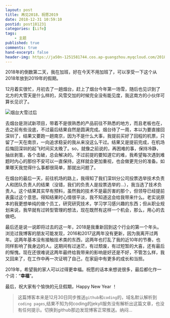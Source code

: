 ```yaml
---
layout: post
title: 再见2018，祝愿2019
date: 2018-12-31 10:59:10
postid: post181231
categories: [Life]
tags: 
    - 主题
published: true
comments: true
hand-excerpt: false
header-img: https://ja50n-1251581744.cos.ap-guangzhou.myqcloud.com/20181230204948.png
---
```


2018年的倒数第二天，我在加班，好在今天不用加班了，可以享受一下这个从2018年放到2019年的假期。

12月着实很忙，月初去了一趟烟台，赶上了烟台今年第一场雪，随后也见识到了北方的大雪天是什么样的，风雪交加的时候完全没有能见度，我这南方的小伙伴可算长见识了。

![烟台大雪过后](https://ja50n-1251581744.cos.ap-guangzhou.myqcloud.com/20181230205643.png)

去烟台是测试新项目，带着不是很熟悉的产品前往不熟悉的地方，而且老板也在，去之前有些没底，不过最后结果自然是圆满完成。烟台待了一周，本以为要直接回深圳了，结果又要跑一趟南京，因为不是什么大事，我提前买好了回程的机票，只留了一天在南京，一向追求稳妥的我从来没这么干过。结果又是提前完成，在机场后悔回深圳的起飞时间买太晚了。so，就像之前说的，再困难的事，保持冷静，抽丝剥茧，各个击破，总会解决的。不过前提的要知道它的难，我希望每次遇到难题时内心的那份不安可以一直保持，这样就会更加重视，也会做更充分的准备。如果哪天我觉得什么事都很简单，那就出问题了。

在烟台的最后一天，前往机场的路上，我得知了我们深圳分公司投票选举技术负责人和团队负责人的结果（没错，我们的负责人是投票选举的...），我当选了技术负责人。这个结果其实早有预料，虽然我的技术不是最厉害的那个，但领导已经提前表露过这个意思。得知结果时心情很平淡，我不知道这会给我带来什么。老实说原本的我更想单纯的做个员工，研究研究技术，学习学习感兴趣的东西；但从职业规划来说，我早就有过转型管理的想法，现在既然有这样一个机会，那么，用心的去做吧。

最后还是说一说即将过去的这一年，2018是我重新回到这个行业的第一个年头。浏览过我博客的朋友可能发现，2016和2017这两年没有更新，因为我离开过两年。这两年基本没有接触技术类的东西，这两年也打乱了我的近10年的节奏，也同样影响了我身边的人。这期间有过迷茫，有过颓废，有过短暂的大喜，还有最后的惭愧。现在还很难说这两年最终给我带来的影响是好还是不好，不管怎么样，我又回来了，在工作中再一次证明了自己，在家庭中有更多的成长和当担。

2019年，希望我的家人可以过得更幸福。祝愿的话本来想说很多，最后都化作一个词：“**幸福**”。

最后，祝大家有个愉快的元旦假期，Happy New Year ！

> 这篇博客本来是12月30日同步推送`github`和`coding`的，域名默认解析到`coding pages`,结果不知为何coding的jekyll服务没有解析出这篇文章，也没有任何提示。切换到github那边发现博客正常推送。纳闷...